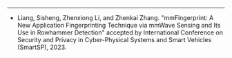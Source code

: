 ---
* Liang, Sisheng, Zhenxiong Li, and Zhenkai Zhang. "mmFingerprint: A New Application Fingerprinting Technique via mmWave Sensing and Its Use in Rowhammer Detection" accepted by International Conference on Security and Privacy in Cyber-Physical Systems and Smart Vehicles (SmartSP), 2023.







